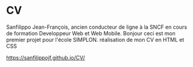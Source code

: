 # CV
Sanfilippo Jean-François, ancien conducteur de ligne à la SNCF en cours de formation Developpeur Web et Web Mobile.
Bonjour ceci est mon premier projet pour l'école SIMPLON.
réalisation de mon CV en HTML et CSS

https://sanfilippojf.github.io/CV/

